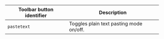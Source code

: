 | Toolbar button identifier | Description                             |
| ------------------------- | --------------------------------------- |
| `pastetext`               | Toggles plain text pasting mode on/off. |